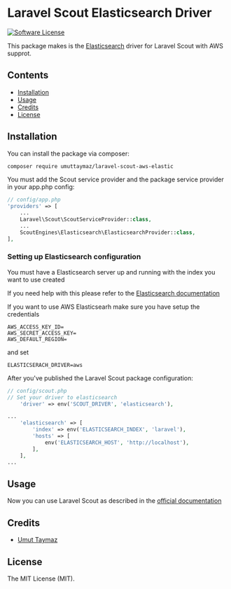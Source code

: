# Laravel Scout Elasticsearch Driver

[![Software License](https://img.shields.io/badge/license-MIT-brightgreen.svg?style=flat-square)](LICENSE.md)

This package makes is the [Elasticsearch](https://www.elastic.co/products/elasticsearch) driver for Laravel Scout with AWS supprot.

## Contents

- [Installation](#installation)
- [Usage](#usage)
- [Credits](#credits)
- [License](#license)

## Installation

You can install the package via composer:

``` bash
composer require umuttaymaz/laravel-scout-aws-elastic
```

You must add the Scout service provider and the package service provider in your app.php config:

```php
// config/app.php
'providers' => [
    ...
    Laravel\Scout\ScoutServiceProvider::class,
    ...
    ScoutEngines\Elasticsearch\ElasticsearchProvider::class,
],
```

### Setting up Elasticsearch configuration
You must have a Elasticsearch server up and running with the index you want to use created

If you need help with this please refer to the [Elasticsearch documentation](https://www.elastic.co/guide/en/elasticsearch/reference/current/index.html)

If you want to use AWS Elasticsearh make sure you have setup the credentials

```
AWS_ACCESS_KEY_ID=
AWS_SECRET_ACCESS_KEY=
AWS_DEFAULT_REGION=
```

and set 

```
ELASTICSERACH_DRIVER=aws
```

After you've published the Laravel Scout package configuration:

```php
// config/scout.php
// Set your driver to elasticsearch
    'driver' => env('SCOUT_DRIVER', 'elasticsearch'),

...
    'elasticsearch' => [
        'index' => env('ELASTICSEARCH_INDEX', 'laravel'),
        'hosts' => [
            env('ELASTICSEARCH_HOST', 'http://localhost'),
        ],
    ],
...
```

## Usage

Now you can use Laravel Scout as described in the [official documentation](https://laravel.com/docs/5.3/scout)
## Credits

- [Umut Taymaz](https://github.com/umuttaymaz)

## License

The MIT License (MIT).
